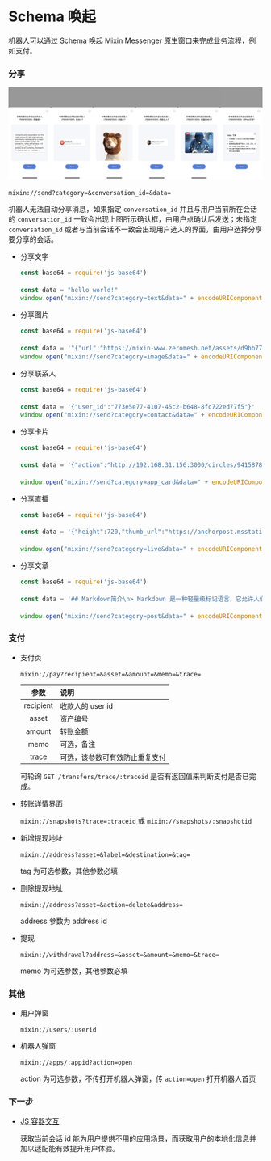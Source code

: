 # Schema 唤起

机器人可以通过 Schema 唤起 Mixin Messenger 原生窗口来完成业务流程，例如支付。

### 分享
![](./bot-schema-share.png)

`mixin://send?category=&conversation_id=&data=`

机器人无法自动分享消息，如果指定 `conversation_id` 并且与用户当前所在会话的 `conversation_id` 一致会出现上图所示确认框，由用户点确认后发送；未指定 `conversation_id` 或者与当前会话不一致会出现用户选人的界面，由用户选择分享要分享的会话。

- 分享文字

  ```js
  const base64 = require('js-base64')

  const data = "hello world!"
  window.open("mixin://send?category=text&data=" + encodeURIComponent(base64.encode(data)))
  ```

- 分享图片

  ```js
  const base64 = require('js-base64')

  const data = '"{"url":"https://mixin-www.zeromesh.net/assets/d9bb777b00f4210e107dd3580fe5bf1a.png"}'
  window.open("mixin://send?category=image&data=" + encodeURIComponent(base64.encode(data)))
  ```

- 分享联系人

  ```js
  const base64 = require('js-base64')

  const data = '{"user_id":"773e5e77-4107-45c2-b648-8fc722ed77f5"}'
  window.open("mixin://send?category=contact&data=" + encodeURIComponent(base64.encode(data)))
  ```

- 分享卡片

  ```js
  const base64 = require('js-base64')

  const data = '{"action":"http://192.168.31.156:3000/circles/9415878/posts/82","app_id":"c1412f68-6152-40ad-a193-f7fadf9328a1","description":"来自debugCircle","icon_url":"https://mixin-images.zeromesh.net/rl_7ufE4eezlZDDjsGz9apzvoa7ULeZLlyixbN04iiaGFng8JL9UtQVZwzHw4Bsh2_7m5WHVPwtWkLKOydGZ4Q=s256","title":"抽奖测试"}'
  
  window.open("mixin://send?category=app_card&data=" + encodeURIComponent(base64.encode(data)))
  ```

- 分享直播

  ```js
  const base64 = require('js-base64')

  const data = '{"height":720,"thumb_url":"https://anchorpost.msstatic.com/cdnimage/anchorpost/1056/41/9771cb5a13901e0ed97514a9cf98e8_1663_1566469032.jpg?imageview/4/0/blur/1/format/webp","url":"https://1400293698.vod2.myqcloud.com/fd69ed6cvodcq1400293698/c1dde9e95285890807215641562/MramAAZccMIA.mp4","width":1280}'

  window.open("mixin://send?category=live&data=" + encodeURIComponent(base64.encode(data)))
  ```

- 分享文章

  ```js
  const base64 = require('js-base64')

  const data = '## Markdown简介\n> Markdown 是一种轻量级标记语言，它允许人们使用易读易写的纯文本格式编写文档，然后转换成格式丰富的HTML页面。'

  window.open("mixin://send?category=post&data=" + encodeURIComponent(base64.encode(data)))
  ```


### 支付

- 支付页 

  `mixin://pay?recipient=&asset=&amount=&memo=&trace=`
  
  | 参数       | 说明        |
  |:------------------:|:-----------------|
  | recipient | 收款人的 user id |
  | asset     | 资产编号  |
  | amount    | 转账金额  |
  | memo      | 可选，备注 |
  | trace     | 可选，该参数可有效防止重复支付 |

  可轮询 `GET /transfers/trace/:traceid` 是否有返回值来判断支付是否已完成。

- 转账详情界面

  `mixin://snapshots?trace=:traceid` 或 `mixin://snapshots/:snapshotid`

- 新增提现地址

  `mixin://address?asset=&label=&destination=&tag=`
  
  tag 为可选参数，其他参数必填

- 删除提现地址
 
  `mixin://address?asset=&action=delete&address=`
  
  address 参数为 address id

- 提现

  `mixin://withdrawal?address=&asset=&amount=&memo=&trace=`
  
  memo 为可选参数，其他参数必填

### 其他

- 用户弹窗

  `mixin://users/:userid`

- 机器人弹窗

  `mixin://apps/:appid?action=open` 
  
   action 为可选参数，不传打开机器人弹窗，传 `action=open` 打开机器人首页

### 下一步

- [JS 容器交互](./js)

  获取当前会话 id 能为用户提供不用的应用场景，而获取用户的本地化信息并加以适配能有效提升用户体验。